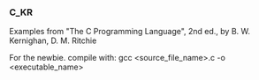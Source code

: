 ### C_KR

Examples from "The C Programming Language", 2nd ed., by B. W. Kernighan, D. M. Ritchie

For the newbie. compile with: gcc <source_file_name>.c -o <executable_name>
